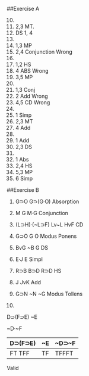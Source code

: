 ##Exercise A

10.
  4. 2,3 MT.
  5. DS 1, 4
11. 
  4. 1,3 MP
  5. 2,4 Conjunction  Wrong
12.
  4. 1,2 HS
  5. 4 ABS            Wrong
  6. 3,5 MP
13.
  4. 1,3 Conj
  5. 2 Add            Wrong
  6. 4,5 CD           Wrong 
14.
  3. 1 Simp
  4. 2,3 MT
  5. 4 Add
15. 
  3. 1 Add
  4. 2,3 DS
16.
  4. 1 Abs
  5. 2,4 HS
  6. 5,3 MP
  7. 6 Simp

##Exercise B

1. G⊃O G⊃(G·O) Absorption
1. M G M·G Conjunction
1. (L⊃H)·(~L⊃F) Lv~L HvF CD
1. G⊃O G O Modus Ponens
1. BvG ~B G DS
6. E·J E Simpl
7. R⊃B B⊃D R⊃D HS
8. J JvK Add
9. G⊃N ~N ~G Modus Tollens

10.

D⊃(F⊃E)
~E

~D·~F

|  D⊃(F⊃E)  |  ~E  |  ~D⊃~F  |
|-----------|------|---------|
|  FT TFF   |  TF  |  TFFFT  |

Valid


